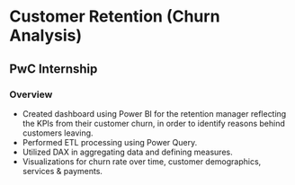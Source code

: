 # Customer Retention (Churn Analysis)

## PwC Internship

### Overview
* Created dashboard using Power BI for the retention manager reflecting the KPIs from their customer churn, in order to identify reasons behind customers leaving.
* Performed ETL processing using Power Query.
* Utilized DAX in aggregating data and defining measures.
* Visualizations for churn rate over time, customer demographics, services & payments.
